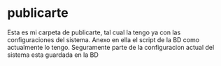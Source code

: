 # publicarte

Esta es mi carpeta de publicarte, tal cual la tengo ya con las configuraciones del sistema.
Anexo en ella el script de la BD como actualmente lo tengo. Seguramente parte de la configuracion actual del sistema esta guardada en la BD
